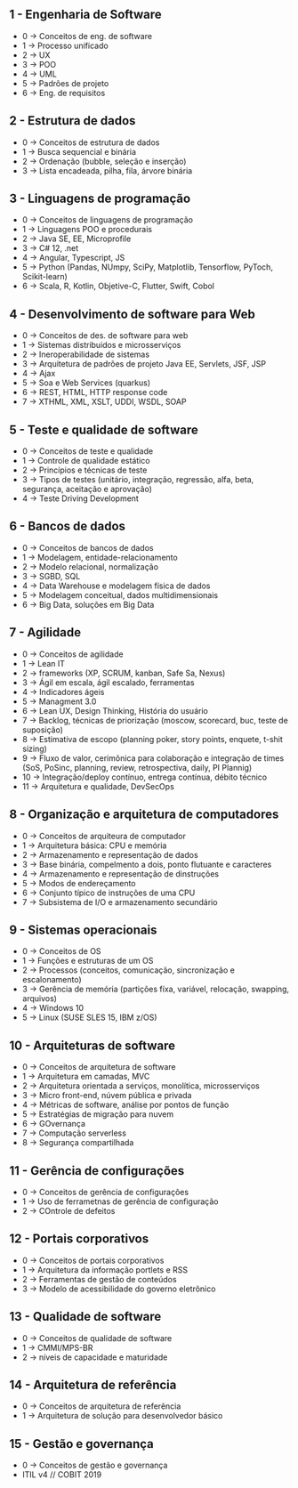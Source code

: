 ## 1 - Engenharia de Software
- 0 -> Conceitos de eng. de software
- 1 -> Processo unificado
- 2 -> UX
- 3 -> POO
- 4 -> UML
- 5 -> Padrões de projeto
- 6 -> Eng. de requisitos

## 2 - Estrutura de dados
- 0 -> Conceitos de estrutura de dados
- 1 -> Busca sequencial e binária
- 2 -> Ordenação (bubble, seleção e inserção)
- 3 -> Lista encadeada, pilha, fila, árvore binária

## 3 - Linguagens de programação
- 0 -> Conceitos de linguagens de programação
- 1 -> Linguagens POO e procedurais
- 2 -> Java SE, EE, Microprofile
- 3 -> C# 12, .net
- 4 -> Angular, Typescript, JS
- 5 -> Python (Pandas, NUmpy, SciPy, Matplotlib, Tensorflow, PyToch, Scikit-learn)
- 6 -> Scala, R, Kotlin, Objetive-C, Flutter, Swift, Cobol

## 4 - Desenvolvimento de software para Web
- 0 -> Conceitos de des. de software para web
- 1 -> Sistemas distribuidos e microsserviços
- 2 -> Ineroperabilidade de sistemas
- 3 -> Arquitetura de padrões de projeto Java EE, Servlets, JSF, JSP
- 4 -> Ajax
- 5 -> Soa e Web Services (quarkus)
- 6 -> REST, HTML, HTTP response code
- 7 -> XTHML, XML, XSLT, UDDI, WSDL, SOAP

## 5 - Teste e qualidade de software
- 0 -> Conceitos de teste e qualidade
- 1 -> Controle de qualidade estático
- 2 -> Princípios e técnicas de teste 
- 3 -> Tipos de testes (unitário, integração, regressão, alfa, beta, segurança, aceitação e aprovação)
- 4 -> Teste Driving Development

## 6 - Bancos de dados
- 0 -> Conceitos de bancos de dados
- 1 -> Modelagem, entidade-relacionamento
- 2 -> Modelo relacional, normalização
- 3 -> SGBD, SQL
- 4 -> Data Warehouse e modelagem física de dados
- 5 -> Modelagem conceitual, dados multidimensionais
- 6 -> Big Data, soluções em Big Data

## 7 - Agilidade
- 0 -> Conceitos de agilidade
- 1 -> Lean IT
- 2 -> frameworks (XP, SCRUM, kanban, Safe Sa, Nexus)
- 3 -> Ágil em escala, ágil escalado, ferramentas
- 4 -> Indicadores ágeis
- 5 -> Managment 3.0
- 6 -> Lean UX, Design Thinking, História do usuário
- 7 -> Backlog, técnicas de priorização (moscow, scorecard, buc, teste de suposição)
- 8 -> Estimativa de escopo (planning poker, story points, enquete, t-shit sizing)
- 9 -> Fluxo de valor, cerimônica para colaboração e integração de times  (SoS, PoSinc, planning, review, retrospectiva, daily, PI Plannig)
- 10 -> Integração/deploy contínuo, entrega contínua, débito técnico
- 11 -> Arquitetura e qualidade, DevSecOps

## 8 - Organização e arquitetura de computadores
- 0 -> Conceitos de arquiteura de computador
- 1 -> Arquitetura básica: CPU e memória
- 2 -> Armazenamento e representação de dados
- 3 -> Base binária, compelmento a dois, ponto flutuante e caracteres
- 4 -> Armazenamento e representação de dinstruções
- 5 -> Modos de endereçamento
- 6 -> Conjunto típico de instruções de uma CPU
- 7 -> Subsistema de I/O e armazenamento secundário

## 9 - Sistemas operacionais
- 0 -> Conceitos de OS
- 1 -> Funções e estruturas de um OS
- 2 -> Processos (conceitos, comunicação, sincronização e escalonamento)
- 3 -> Gerência de memória (partições fíxa, variável, relocação, swapping, arquivos)
- 4 -> Windows  10
- 5 -> Linux (SUSE SLES 15, IBM z/OS)

## 10 - Arquiteturas de software
- 0 -> Conceitos de arquitetura de software
- 1 -> Arquitetura em camadas, MVC
- 2 -> Arquitetura orientada a serviços, monolítica, microsserviços
- 3 -> Micro front-end, núvem pública e privada
- 4 -> Métricas de software, análise por pontos de função
- 5 -> Estratégias de migração para nuvem
- 6 -> GOvernança
- 7 -> Computação serverless
- 8 -> Segurança compartilhada

## 11 - Gerência de configurações
 - 0 -> Conceitos de gerência de configurações
 - 1 -> Uso de ferrametnas de gerência de configuração
 - 2 -> COntrole de defeitos

## 12 - Portais corporativos
- 0 -> Conceitos de portais corporativos
- 1 -> Arquitetura da informação portlets e RSS
- 2 -> Ferramentas de gestão de conteúdos
- 3 -> Modelo de acessibilidade do governo eletrônico

## 13 - Qualidade de software
- 0 -> Conceitos de qualidade de software
- 1 -> CMMI/MPS-BR
- 2 -> níveis de capacidade e maturidade

## 14 - Arquitetura de referência
- 0 -> Conceitos de arquitetura de referência
- 1 -> Arquitetura de solução para desenvolvedor básico

## 15 - Gestão e governança
- 0 -> Conceitos de gestão e governança
- ITIL v4 // COBIT 2019